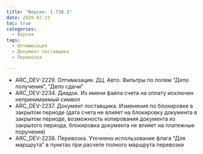```yaml
---
title: "Версия: 1.738.3"
date: 2020-07-23
toc: true
categories:
  - Версия
tags:
  - Оптимизация
  - Документ поставщика
  - Перевозка

---
```


-   ARC_DEV-2229. Оптимизация. ДЦ. Авто. Фильтры по полям “Депо получения”, ”Депо сдачи”
-   ARC_DEV-2234. Диадок. Из имени файла счета на оплату исключен непринимаемый символ
-   ARC_DEV-2237. Документ поставщика. Изменения по блокировке в закрытом периоде (дата счета не влияет на блокировку документа в закрытом периоде, возможность копирования документа из закрытого периода, блокировка документа не влияет на платежные поручения)
-   ARC_DEV-2238. Перевозка. Уточнено использование флага “Для маршрута” в пунктах при расчете полного маршрута перевозки

